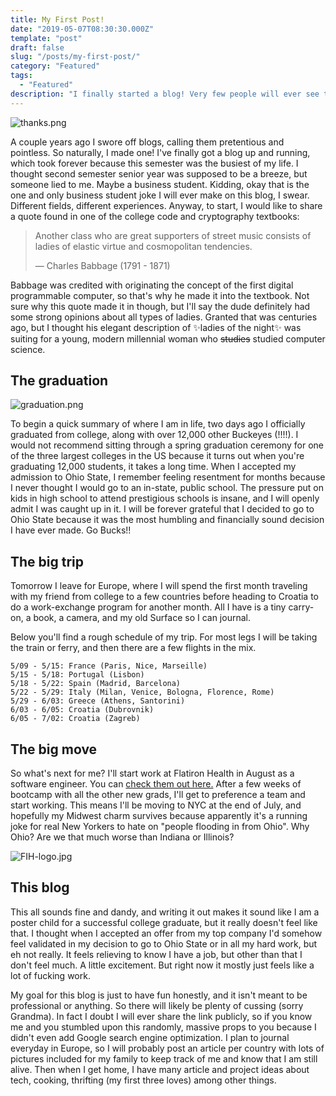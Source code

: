 ```yaml
---
title: My First Post!
date: "2019-05-07T08:30:30.000Z"
template: "post"
draft: false
slug: "/posts/my-first-post/"
category: "Featured"
tags:
  - "Featured"
description: "I finally started a blog! Very few people will ever see this, and that's okay. Actually that's good because I don't want the world reading this. That's why I deleted all my social media. Anyway, read here for a life update and a bit about the blog."
---
```

![thanks.png](/media/happy.png)

A couple years ago I swore off blogs, calling them pretentious and pointless. So naturally, I made one! I've finally got a blog up and running, which took forever because this semester was the busiest of my life. I thought second semester senior year was supposed to be a breeze, but someone lied to me. Maybe a business student. Kidding, okay that is the one and only business student joke I will ever make on this blog, I swear. Different fields, different experiences. Anyway, to start, I would like to share a quote found in one of the college code and cryptography textbooks:

> Another class who are great supporters of street music consists of ladies of elastic virtue and cosmopolitan tendencies.
>
> — Charles Babbage (1791 - 1871)

Babbage was credited with originating the concept of the first digital programmable computer, so that's why he made it into the textbook. Not sure why this quote made it in though, but I'll say the dude definitely had some strong opinions about all types of ladies. Granted that was centuries ago, but I thought his elegant description of :sparkles:ladies of the night:sparkles: was suiting for a young, modern millennial woman who ~~studies~~ studied computer science.

## The graduation

![graduation.png](/media/graduation.png)

To begin a quick summary of where I am in life, two days ago I officially graduated from college, along with over 12,000 other Buckeyes (!!!!). I would not recommend sitting through a spring graduation ceremony for one of the three largest colleges in the US because it turns out when you're graduating 12,000 students, it takes a long time. When I accepted my admission to Ohio State, I remember feeling resentment for months because I never thought I would go to an in-state, public school. The pressure put on kids in high school to attend prestigious schools is insane, and I will openly admit I was caught up in it. I will be forever grateful that I decided to go to Ohio State because it was the most humbling and financially sound decision I have ever made. Go Bucks!!

## The big trip

Tomorrow I leave for Europe, where I will spend the first month traveling with my friend from college to a few countries before heading to Croatia to do a work-exchange program for another month. All I have is a tiny carry-on, a book, a camera, and my old Surface so I can journal.

Below you'll find a rough schedule of my trip. For most legs I will be taking the train or ferry, and then there are a few flights in the mix.

```
5/09 - 5/15: France (Paris, Nice, Marseille)
5/15 - 5/18: Portugal (Lisbon)
5/18 - 5/22: Spain (Madrid, Barcelona)
5/22 - 5/29: Italy (Milan, Venice, Bologna, Florence, Rome)
5/29 - 6/03: Greece (Athens, Santorini)
6/03 - 6/05: Croatia (Dubrovnik)
6/05 - 7/02: Croatia (Zagreb)
```

## The big move

So what's next for me? I'll start work at Flatiron Health in August as a software engineer. You can [check them out here.](https://flatiron.com/) After a few weeks of bootcamp with all the other new grads, I'll get to preference a team and start working. This means I'll be moving to NYC at the end of July, and hopefully my Midwest charm survives because apparently it's a running joke for real New Yorkers to hate on "people flooding in from Ohio". Why Ohio? Are we that much worse than Indiana or Illinois?

![FIH-logo.jpg](/media/FIH-logo.jpg)

## This blog

This all sounds fine and dandy, and writing it out makes it sound like I am a poster child for a successful college graduate, but it really doesn't feel like that. I thought when I accepted an offer from my top company I'd somehow feel validated in my decision to go to Ohio State or in all my hard work, but eh not really. It feels relieving to know I have a job, but other than that I don't feel much. A little excitement. But right now it mostly just feels like a lot of fucking work.

My goal for this blog is just to have fun honestly, and it isn't meant to be professional or anything. So there will likely be plenty of cussing (sorry Grandma). In fact I doubt I will ever share the link publicly, so if you know me and you stumbled upon this randomly, massive props to you because I didn't even add Google search engine optimization. I plan to journal everyday in Europe, so I will probably post an article per country with lots of pictures included for my family to keep track of me and know that I am still alive. Then when I get home, I have many article and project ideas about tech, cooking, thrifting (my first three loves) among other things.
